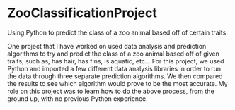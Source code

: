 # ZooClassificationProject
Using Python to predict the class of a zoo animal based off of certain traits. 

One project that I have worked on used data analysis and prediction algorithms to try and predict the class of a zoo animal based off of given traits, such as, has hair, has fins, is aquatic, etc… 
For this project, we used Python and imported a few different data analysis libraries in order to run the data through three separate prediction algorithms. 
We then compared the results to see which algorithm would prove to be the most accurate. 
My role on this project was to learn how to do the above process, from the ground up, with no previous Python experience.
